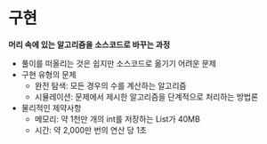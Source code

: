 구현
===
**머리 속에 있는 알고리즘을 소스코드로 바꾸는 과정**
- 풀이를 떠올리는 것은 쉽지만 소스코드로 옮기기 어려운 문제
- 구현 유형의 문제
	- 완전 탐색: 모든 경우의 수를 계산하는 알고리즘
	- 시뮬레이션: 문제에서 제시한 알고리즘을 단계적으로 처리하는 방법론
- 물리적인 제약사항
	- 메모리: 약 1천만 개의 int를 저장하는 List가 40MB
	- 시간: 약 2,000만 번의 연산 당 1초
